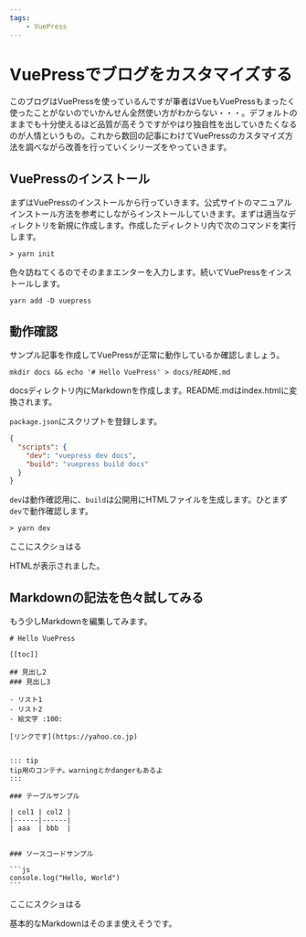 ```yaml
---
tags:
    - VuePress
---
```

# VuePressでブログをカスタマイズする

このブログはVuePressを使っているんですが筆者はVueもVuePressもまったく使ったことがないのでいかんせん全然使い方がわからない・・・。デフォルトのままでも十分使えるほど品質が高そうですがやはり独自性を出していきたくなるのが人情というもの。これから数回の記事にわけてVuePressのカスタマイズ方法を調べながら改善を行っていくシリーズをやっていきます。

## VuePressのインストール

まずはVuePressのインストールから行っていきます。公式サイトのマニュアルインストール方法を参考にしながらインストールしていきます。まずは適当なディレクトリを新規に作成します。作成したディレクトリ内で次のコマンドを実行します。

```
> yarn init
```

色々訪ねてくるのでそのままエンターを入力します。続いてVuePressをインストールします。

```
yarn add -D vuepress
```

## 動作確認

サンプル記事を作成してVuePressが正常に動作しているか確認しましょう。

```
mkdir docs && echo '# Hello VuePress' > docs/README.md
```

docsディレクトリ内にMarkdownを作成します。README.mdはindex.htmlに変換されます。

`package.json`にスクリプトを登録します。

```json
{
  "scripts": {
    "dev": "vuepress dev docs",
    "build": "vuepress build docs"
  }
}
```

`dev`は動作確認用に、`build`は公開用にHTMLファイルを生成します。ひとまず`dev`で動作確認します。

```
> yarn dev
```

ここにスクショはる

HTMLが表示されました。

## Markdownの記法を色々試してみる

もう少しMarkdownを編集してみます。

~~~
# Hello VuePress

[[toc]]

## 見出し2
### 見出し3

- リスト1
- リスト2
- 絵文字 :100:

[リンクです](https://yahoo.co.jp)


::: tip
tip用のコンテナ。warningとかdangerもあるよ
:::

### テーブルサンプル

| col1 | col2 |
|------|------|
| aaa  | bbb  |


### ソースコードサンプル

```js
console.log("Hello, World")
```
~~~

ここにスクショはる

基本的なMarkdownはそのまま使えそうです。
